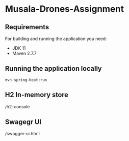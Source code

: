 # Musala-Drones-Assignment

## Requirements

For building and running the application you need:

- JDK 11
- Maven 2.7.7


## Running the application locally

```shell
mvn spring-boot:run
```

## H2 In-memory store

/h2-console

## Swagegr UI

/swagger-ui.html
